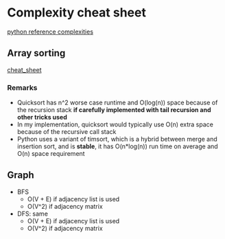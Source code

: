 # Complexity cheat sheet

[python reference complexities](https://wiki.python.org/moin/TimeComplexity)

## Array sorting

[cheat_sheet](https://www.bigocheatsheet.com/)

### Remarks

- Quicksort has n^2 worse case runtime and O(log(n)) space because of the recursion stack **if carefully implemented with tail recursion and other tricks used**
- In my implementation, quicksort would typically use O(n) extra space because of the recursive call stack
- Python uses a variant of timsort, which is a hybrid between merge and insertion sort, and is **stable**, it has O(n*log(n)) run time on average and O(n) space requirement

## Graph

- BFS
  - O(V + E) if adjacency list is used
  - O(V^2) if adjacency matrix
- DFS: same
  - O(V + E) if adjacency list is used
  - O(V^2) if adjacency matrix
